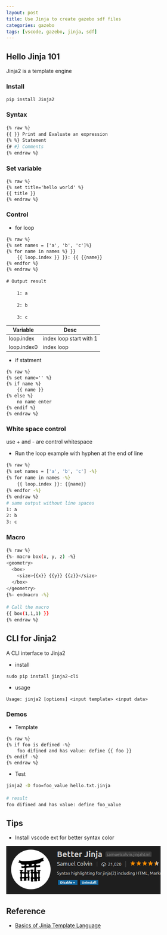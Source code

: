 ```yaml
---
layout: post
title: Use Jinja to create gazebo sdf files
categories: gazebo
tags: [vscode, gazebo, jinja, sdf]
---
```


## Hello Jinja 101
Jinja2 is a template engine

### Install
```
pip install Jinja2
```

### Syntax

```bash
{% raw %}
{{ }} Print and Evaluate an expression
{% %} Statement
{# #} Comments
{% endraw %}
```

### Set variable
```
{% raw %}
{% set title='hello world' %} 
{{ title }}
{% endraw %}
```


### Control 
- for loop
~~~
{% raw %}
{% set names = ['a', 'b', 'c']%}
{% for name in names %} }}
    {{ loop.index }} }}: {{ {{name}}
{% endfor %}
{% endraw %}

# Output result

    1: a

    2: b

    3: c
~~~

| Variable    | Desc                    |
| ----------- | ----------------------- |
| loop.index  | index loop start with 1 |
| loop.index0 | index loop              |

- if statment
~~~
{% raw %}
{% set name='' %}
{% if name %}
    {{ name }}
{% else %}
    no name enter
{% endif %}
{% endraw %}
~~~

### White space control
use + and - are control whitespace
- Run the loop example with hyphen at the end of line
```bash
{% raw %}
{% set names = ['a', 'b', 'c'] -%}
{% for name in names -%}
    {{ loop.index }}: {{name}}
{% endfor -%}
{% endraw %}
# same output without line spaces
1: a
2: b
3: c
```

### Macro
```bash
{% raw %}
{%- macro box(x, y, z) -%}
<geometry>
  <box>
    <size>{{x}} {{y}} {{z}}</size>
  </box>
</geometry>
{%- endmacro -%}

# Call the macro
{{ box(1,1,1) }}
{% endraw %}
```

## CLI for Jinja2
A CLI interface to Jinja2

- install
```
sudo pip install jinja2-cli
```
- usage
~~~
Usage: jinja2 [options] <input template> <input data>
~~~

### Demos
- Template
```
{% raw %}
{% if foo is defined -%}
    foo difined and has value: define {{ foo }}
{% endif -%}
{% endraw %}
```

- Test
~~~bash
jinja2 -D foo=foo_value hello.txt.jinja

# result
foo difined and has value: define foo_value
~~~

## Tips
- Install vscode ext for better syntax color

![](/images/2018-12-04-23-16-27.png)

## Reference
- [Basics of Jinja Template Language](https://overiq.com/flask-101/basics-of-jinja-template-language/#attributes-and-method)